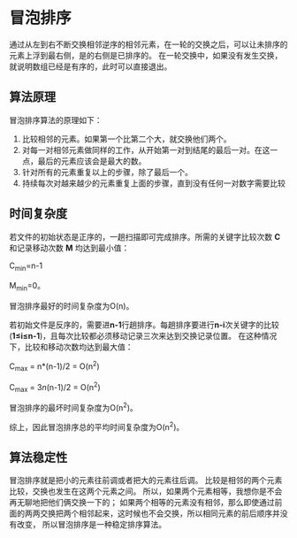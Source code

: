 # 冒泡排序


通过从左到右不断交换相邻逆序的相邻元素，在一轮的交换之后，可以让未排序的元素上浮到最右侧，是的右侧是已排序的。
在一轮交换中，如果没有发生交换，就说明数组已经是有序的，此时可以直接退出。

## 算法原理

冒泡排序算法的原理如下：
1. 比较相邻的元素。如果第一个比第二个大，就交换他们两个。
2. 对每一对相邻元素做同样的工作，从开始第一对到结尾的最后一对。在这一点，最后的元素应该会是最大的数。
3. 针对所有的元素重复以上的步骤，除了最后一个。
4. 持续每次对越来越少的元素重复上面的步骤，直到没有任何一对数字需要比较

## 时间复杂度
若文件的初始状态是正序的，一趟扫描即可完成排序。所需的关键字比较次数 **C** 和记录移动次数 **M** 均达到最小值：

C<sub>min</sub>=n-1  

M<sub>min</sub>=0。

冒泡排序最好的时间复杂度为O(n)。

若初始文件是反序的，需要进**n-1**行趟排序。每趟排序要进行**n-i**次关键字的比较(**1≤i≤n-1**)，且每次比较都必须移动记录三次来达到交换记录位置。
在这种情况下，比较和移动次数均达到最大值：

C<sub>max</sub> = n*(n-1)/2 = O(n<sup>2</sup>)

C<sub>max</sub> = 3*n*(n-1)/2 = O(n<sup>2</sup>)

冒泡排序的最坏时间复杂度为O(n<sup>2</sup>)。

综上，因此冒泡排序总的平均时间复杂度为O(n<sup>2</sup>)。

## 算法稳定性

冒泡排序就是把小的元素往前调或者把大的元素往后调。
比较是相邻的两个元素比较，交换也发生在这两个元素之间。
所以，如果两个元素相等，我想你是不会再无聊地把他们俩交换一下的；
如果两个相等的元素没有相邻，那么即使通过前面的两两交换把两个相邻起来，这时候也不会交换，所以相同元素的前后顺序并没有改变，
所以冒泡排序是一种稳定排序算法。